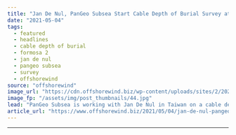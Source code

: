 ```yaml
---
title: "Jan De Nul, PanGeo Subsea Start Cable Depth of Burial Survey at Formosa 2"
date: "2021-05-04"
tags: 
  - featured
  - headlines
  - cable depth of burial
  - formosa 2
  - jan de nul
  - pangeo subsea
  - survey
  - offshorewind
source: "offshorewind"
image_url: "https://cdn.offshorewind.biz/wp-content/uploads/sites/2/2021/05/04105002/PanGeo-Subsea-Sub-Bottom-Imager.jpg"
image_fp: "/assets/img/post_thumbnails/44.jpg"
lead: "PanGeo Subsea is working with Jan De Nul in Taiwan on a cable depth"
article_url: "https://www.offshorewind.biz/2021/05/04/jan-de-nul-pangeo-subsea-start-cable-depth-of-burial-survey-at-formosa-2/"
---
```


---
